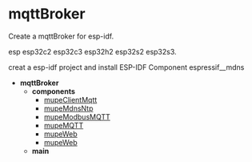 # mqttBroker

Create a mqttBroker for esp-idf.

esp esp32c2 esp32c3 esp32h2 esp32s2 esp32s3.

creat a esp-idf project and install ESP-IDF Component espressif__mdns



- __mqttBroker__
    - __components__
      - [mupeClientMqtt](https://github.com/mupeMQTT/mupeClientMqtt)
      - [mupeMdnsNtp](https://github.com/mupeMQTT/mupeMdnsNtp)
      - [mupeModbusMQTT](https://github.com/mupeMQTT/mupeModbusMQTT)
      - [mupeMQTT](https://github.com/mupeMQTT/mupeMQTT)
      - [mupeWeb](https://github.com/mupeMQTT/mupeWeb)
      - [mupeWeb](https://github.com/mupeMQTT/mupeWeb)
    - __main__
 